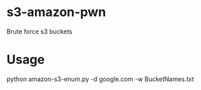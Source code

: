 # s3-amazon-pwn
Brute force s3 buckets

# Usage
python amazon-s3-enum.py -d google.com -w BucketNames.txt
